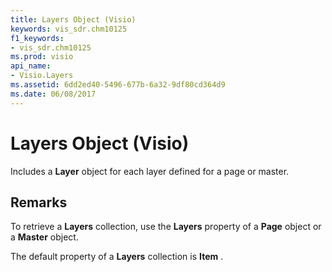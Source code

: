 ```yaml
---
title: Layers Object (Visio)
keywords: vis_sdr.chm10125
f1_keywords:
- vis_sdr.chm10125
ms.prod: visio
api_name:
- Visio.Layers
ms.assetid: 6dd2ed40-5496-677b-6a32-9df80cd364d9
ms.date: 06/08/2017
---
```



# Layers Object (Visio)

Includes a **Layer** object for each layer defined for a page or master.


## Remarks

To retrieve a **Layers** collection, use the **Layers** property of a **Page** object or a **Master** object.

The default property of a **Layers** collection is **Item** .


